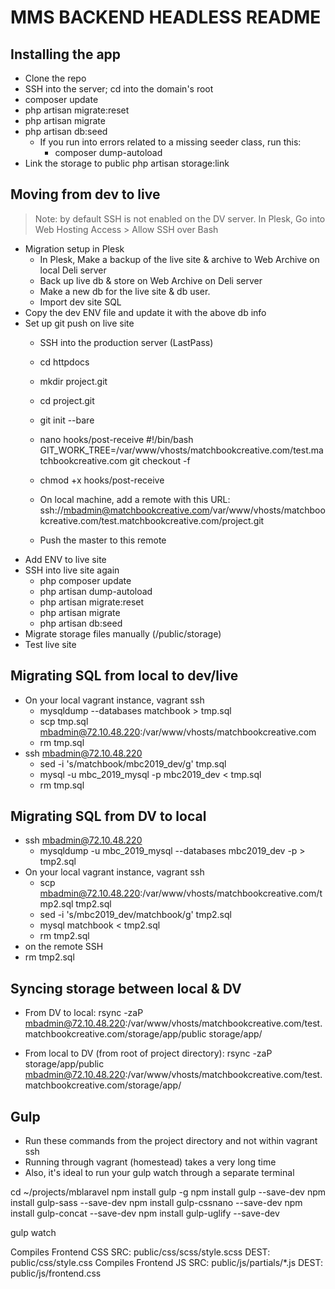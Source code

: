 # MMS BACKEND HEADLESS README

## Installing the app

- Clone the repo
- SSH into the server; cd into the domain's root
- composer update
- php artisan migrate:reset
- php artisan migrate
- php artisan db:seed
    - If you run into errors related to a missing seeder class, run this:
        - composer dump-autoload
- Link the storage to public
  php artisan storage:link

## Moving from dev to live

> Note: by default SSH is not enabled on the DV server. In Plesk, Go into Web Hosting Access > Allow SSH over Bash

- Migration setup in Plesk
  - In Plesk, Make a backup of the live site & archive to Web Archive on local Deli server
  - Back up live db & store on Web Archive on Deli server
  - Make a new db for the live site & db user.
  - Import dev site SQL
- Copy the dev ENV file and update it with the above db info
- Set up git push on live site
  - SSH into the production server (LastPass)
  - cd httpdocs
  - mkdir project.git
  - cd project.git
  - git init --bare
  - nano hooks/post-receive
    #!/bin/bash
    GIT_WORK_TREE=/var/www/vhosts/matchbookcreative.com/test.matchbookcreative.com git checkout -f
  - chmod +x hooks/post-receive
  - On local machine, add a remote with this URL:
    ssh://mbadmin@matchbookcreative.com/var/www/vhosts/matchbookcreative.com/test.matchbookcreative.com/project.git

  - Push the master to this remote
- Add ENV to live site
- SSH into live site again
  - php composer update
  - php artisan dump-autoload
  - php artisan migrate:reset
  - php artisan migrate
  - php artisan db:seed
- Migrate storage files manually (/public/storage)
- Test live site


## Migrating SQL from local to dev/live
- On your local vagrant instance, vagrant ssh
  - mysqldump --databases matchbook > tmp.sql
  - scp tmp.sql mbadmin@72.10.48.220:/var/www/vhosts/matchbookcreative.com
  - rm tmp.sql
- ssh mbadmin@72.10.48.220
  - sed -i 's/matchbook/mbc2019_dev/g' tmp.sql
  - mysql -u mbc_2019_mysql -p mbc2019_dev < tmp.sql
  - rm tmp.sql

## Migrating SQL from DV to local
- ssh mbadmin@72.10.48.220
  - mysqldump -u mbc_2019_mysql --databases mbc2019_dev -p > tmp2.sql
- On your local vagrant instance, vagrant ssh
  - scp mbadmin@72.10.48.220:/var/www/vhosts/matchbookcreative.com/tmp2.sql tmp2.sql
  - sed -i 's/mbc2019_dev/matchbook/g' tmp2.sql
  - mysql matchbook < tmp2.sql
  - rm tmp2.sql
- on the remote SSH
- rm tmp2.sql

## Syncing storage between local & DV
- From DV to local:
rsync -zaP mbadmin@72.10.48.220:/var/www/vhosts/matchbookcreative.com/test.matchbookcreative.com/storage/app/public storage/app/

- From local to DV (from root of project directory):
rsync -zaP storage/app/public mbadmin@72.10.48.220:/var/www/vhosts/matchbookcreative.com/test.matchbookcreative.com/storage/app/



## Gulp
- Run these commands from the project directory and not within vagrant ssh
- Running through vagrant (homestead) takes a very long time
- Also, it's ideal to run your gulp watch through a separate terminal

cd ~/projects/mblaravel
npm install gulp -g
npm install gulp --save-dev
npm install gulp-sass --save-dev
npm install gulp-cssnano --save-dev
npm install gulp-concat --save-dev
npm install gulp-uglify --save-dev

gulp watch

Compiles Frontend CSS
    SRC: public/css/scss/style.scss
    DEST: public/css/style.css
Compiles Frontend JS
    SRC: public/js/partials/*.js
    DEST: public/js/frontend.css
